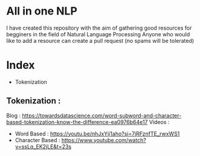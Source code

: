 # All in one NLP
I have created this repository with the aim of gathering good resources for begginers in the field of Natural Language Processing
Anyone who would like to add a resource can create a pull request (no spams will be tolerated)

# Index
- Tokenization

## Tokenization :

Blog : https://towardsdatascience.com/word-subword-and-character-based-tokenization-know-the-difference-ea0976b64e17
Videos : 
- Word Based : https://youtu.be/nhJxYji1aho?si=7jRFznfTE_rwxWS1
- Character Based : https://www.youtube.com/watch?v=ssLq_EK2jLE&t=23s
